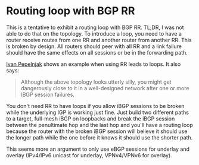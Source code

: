 # Routing loop with BGP RR

This is a tentative to exhibit a routing loop with BGP RR. TL;DR, I
was not able to do that on the topology. To introduce a loop, you need
to have a router receive routes from one RR and another router from
another RR. This is broken by design. All routers should peer with all
RR and a link failure should have the same effects on all sessions or
be in the forwarding path.

[Ivan Pepelnjak][] shows an example when using RR leads to loops. It
also says:

> Although the above topology looks utterly silly, you might get
> dangerously close to it in a well-designed network after one or more
> IBGP session failures.

You don't need RR to have loops if you allow iBGP sessions to be
broken while the underlying IGP is working just fine. Just build two
different paths to a target, full-mesh iBGP on loopbacks and break the
iBGP session between the penultimate hop and the last hop and you'll
have a routing loop because the router with the broken iBGP session
will believe it should use the longer path while the one before it
knows it should use the shorter path.

This seems more an argument to only use eBGP sessions for underlay and
overlay (IPv4/IPv6 unicast for underlay, VPNv4/VPNv6 for overlay).

[Ivan Pepelnjak]: https://blog.ipspace.net/2013/10/can-bgp-route-reflectors-really.html

